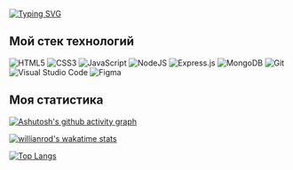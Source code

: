 <a href="https://git.io/typing-svg"><img src="https://readme-typing-svg.herokuapp.com?pause=5000&color=38C9F7&center=true&width=800&lines=%D0%92%D1%81%D0%B5%D0%BC+%D0%BF%D1%80%D0%B8%D0%B2%D0%B5%D1%82%2C+%D0%BC%D0%B5%D0%BD%D1%8F+%D0%B7%D0%BE%D0%B2%D1%83%D1%82+%D0%95%D0%B3%D0%BE%D1%80%F0%9F%91%8B" alt="Typing SVG" /></a>

## Мой стек технологий
![HTML5](https://img.shields.io/badge/html5-%23E34F26.svg?style=for-the-badge&logo=html5&logoColor=white)
![CSS3](https://img.shields.io/badge/css3-%231572B6.svg?style=for-the-badge&logo=css3&logoColor=white)
![JavaScript](https://img.shields.io/badge/javascript-%23323330.svg?style=for-the-badge&logo=javascript&logoColor=%23F7DF1E)
![NodeJS](https://img.shields.io/badge/node.js-6DA55F?style=for-the-badge&logo=node.js&logoColor=white)
![Express.js](https://img.shields.io/badge/express.js-%23404d59.svg?style=for-the-badge&logo=express&logoColor=%2361DAFB)
![MongoDB](https://img.shields.io/badge/MongoDB-%234ea94b.svg?style=for-the-badge&logo=mongodb&logoColor=white)
![Git](https://img.shields.io/badge/git-%23F05033.svg?style=for-the-badge&logo=git&logoColor=white)
![Visual Studio Code](https://img.shields.io/badge/Visual%20Studio%20Code-0078d7.svg?style=for-the-badge&logo=visual-studio-code&logoColor=white)
![Figma](https://img.shields.io/badge/figma-%23F24E1E.svg?style=for-the-badge&logo=figma&logoColor=white)


## Моя статистика
[![Ashutosh's github activity graph](https://activity-graph.herokuapp.com/graph?username=EAStogov&theme=gotham)](https://github.com/ashutosh00710/github-readme-activity-graph)

[![willianrod's wakatime stats](https://github-readme-stats.vercel.app/api?username=EAStogov&show_icons=true&count_private=true)](https://github.com/anuraghazra/github-readme-stats)

[![Top Langs](https://github-readme-stats.vercel.app/api/top-langs/?username=EAStogov&layout=compact)](https://github.com/anuraghazra/github-readme-stats)